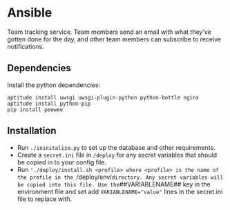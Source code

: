 # Ansible

Team tracking service. Team members send an email with what they've
gotten done for the day, and other team members can subscribe to
receive notifications.

## Dependencies

Install the python dependencies:

    aptitude install uwsgi uwsgi-plugin-python python-bottle nginx
    aptitude install python-pip
    pip install peewee

## Installation

* Run `./ininitalize.py` to set up the database and other requirements.
* Create a `secret.ini` file in `/deploy` for any secret variables that
  should be copied in to your config file.
* Run `'./deploy/install.sh <profile> where <profile> is the name of the
  profile in the `/deploy/env/` directory. Any secret variables will be
  copied into this file. Use the `##VARIABLENAME## key in the environment
  file and set add `VARIABLENAME="value"` lines in the secret.ini file
  to replace with.


